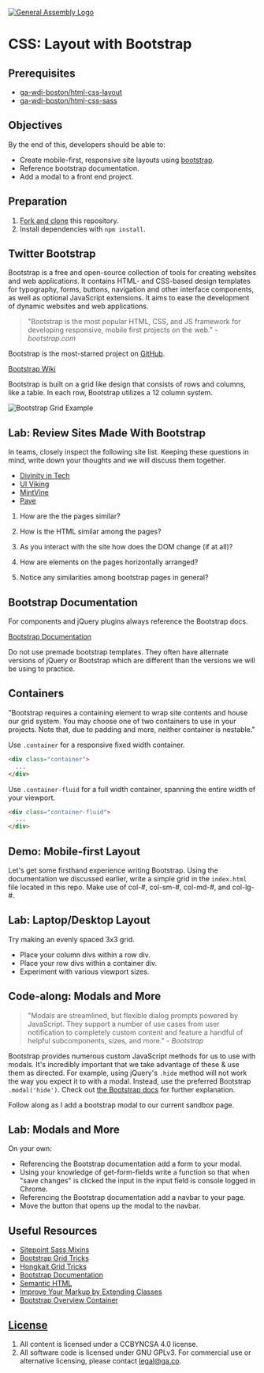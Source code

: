 [![General Assembly Logo](https://camo.githubusercontent.com/1a91b05b8f4d44b5bbfb83abac2b0996d8e26c92/687474703a2f2f692e696d6775722e636f6d2f6b6538555354712e706e67)](https://generalassemb.ly/education/web-development-immersive)

# CSS: Layout with Bootstrap

## Prerequisites

- [ga-wdi-boston/html-css-layout](https://git.generalassemb.ly/ga-wdi-boston/html-css-layout)
- [ga-wdi-boston/html-css-sass](https://git.generalassemb.ly/ga-wdi-boston/html-css-sass)

## Objectives

By the end of this, developers should be able to:

- Create mobile-first, responsive site layouts using
    [bootstrap](http://getbootstrap.com).
- Reference bootstrap documentation.
- Add a modal to a front end project.

## Preparation

1. [Fork and clone](https://git.generalassemb.ly/ga-wdi-boston/meta/wiki/ForkAndClone)
    this repository.
1. Install dependencies with `npm install`.

## Twitter Bootstrap

Bootstrap is a free and open-source collection of tools for creating websites
and web applications. It contains HTML- and CSS-based design templates for
typography, forms, buttons, navigation and other interface components, as
well as optional JavaScript extensions. It aims to ease the development of
dynamic websites and web applications.

>"Bootstrap is the most popular HTML, CSS, and JS framework for developing
>responsive, mobile first projects on the web." _- bootstrap.com_

Bootstrap is the most-starred project on [GitHub](https://github.com/twbs/bootstrap).

[Bootstrap Wiki](https://en.wikipedia.org/wiki/Bootstrap_(front-end_framework))

Bootstrap is built on a grid like design that consists of rows and columns, like
a table. In each row, Bootstrap utilizes a 12 column system.

![Bootstrap Grid Example](https://cloud.githubusercontent.com/assets/8379295/15674757/818a4ff2-270c-11e6-8ad3-9d5825f0c188.png)

## Lab: Review Sites Made With Bootstrap

In teams, closely inspect the following site list.  Keeping these questions in
mind, write down your thoughts and we will discuss them together.

- [Divinity in Tech](http://divinityintech.com/)
- [UI Viking](http://uiviking.com/)
- [MintVine](https://mintvine.com/)
- [Pave](http://pavingtheway.net/)

1. How are the the pages similar?

1. How is the HTML similar among the pages?

1. As you interact with the site how does the DOM change (if at all)?

1. How are elements on the pages horizontally arranged?

1. Notice any similarities among bootstrap pages in general?

## Bootstrap Documentation

For components and jQuery plugins always reference the Bootstrap docs.

 [Bootstrap Documentation](http://getbootstrap.com/)

Do not use premade bootstrap templates. They often have alternate versions of
jQuery or Bootstrap which are different than the versions we will be using to
practice.

## Containers

"Bootstrap requires a containing element to wrap site contents and house our
grid system. You may choose one of two containers to use in your projects. Note
that, due to padding and more, neither container is nestable."

Use `.container` for a responsive fixed width container.

```html
<div class="container">
  ...
</div>
```

Use `.container-fluid` for a full width container, spanning the entire width of
your viewport.

```html
<div class="container-fluid">
  ...
</div>
```

## Demo: Mobile-first Layout

Let's get some firsthand experience writing Bootstrap.  Using the
documentation we discussed earlier, write a simple grid in the `index.html` file
located in this repo.  Make use of col-#, col-sm-#, col-md-#, and col-lg-#.

## Lab: Laptop/Desktop Layout

Try making an evenly spaced 3x3 grid.

- Place your column divs within a row div.
- Place your row divs within a container div.
- Experiment with various viewport sizes.

## Code-along: Modals and More

>"Modals are streamlined, but flexible dialog prompts powered by JavaScript. They
>support a number of use cases from user notification to completely custom
>content and feature a handful of helpful subcomponents, sizes, and more."
>_- Bootstrap_

Bootstrap provides numerous custom JavaScript methods for us to use with modals.
It's incredibly important that we take advantage of these & use them as
directed. For example, using jQuery's `.hide` method will not work the way you
expect it to with a modal. Instead, use the preferred Bootstrap
`.modal('hide')`. Check out
[the Bootstrap docs](https://getbootstrap.com/docs/4.1/components/modal/#methods)
for further explanation.

Follow along as I add a bootstrap modal to our current sandbox page.

## Lab: Modals and More

On your own:

- Referencing the Bootstrap documentation add a form to your
    modal.
- Using your knowledge of get-form-fields write a function so that when "save changes"
    is clicked the input in the input field is console logged in Chrome.
- Referencing the Bootstrap documentation add a navbar to your page.
- Move the button that opens up the modal to the navbar.

## Useful Resources

- [Sitepoint Sass Mixins](http://www.sitepoint.com/5-useful-sass-mixins-bootstrap/)
- [Bootstrap Grid Tricks](http://willschenk.com/bootstrap-advanced-grid-tricks/)
- [Hongkait Grid Tricks](http://www.hongkiat.com/blog/bootstrap-and-sass/)
- [Bootstrap Documentation](http://getbootstrap.com/)
- [Semantic HTML](http://stackoverflow.com/a/24765186/402618/)
- [Improve Your Markup by Extending Classes](https://coderwall.com/p/wixovg/bootstrap-without-all-the-debt)
- [Bootstrap Overview Container](https://getbootstrap.com/docs/4.1/layout/overview/#containers)

## [License](LICENSE)

1. All content is licensed under a CC­BY­NC­SA 4.0 license.
1. All software code is licensed under GNU GPLv3. For commercial use or
    alternative licensing, please contact legal@ga.co.
